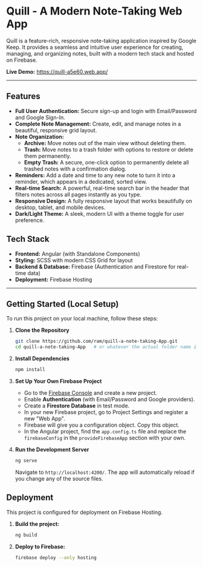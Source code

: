 # Quill - A Modern Note-Taking Web App

Quill is a feature-rich, responsive note-taking application inspired by Google Keep. It provides a seamless and intuitive user experience for creating, managing, and organizing notes, built with a modern tech stack and hosted on Firebase.

**Live Demo:** https://quill-a5e60.web.app/

---

## Features

- **Full User Authentication:** Secure sign-up and login with Email/Password and Google Sign-In.
- **Complete Note Management:** Create, edit, and manage notes in a beautiful, responsive grid layout.
- **Note Organization:**
  - **Archive:** Move notes out of the main view without deleting them.
  - **Trash:** Move notes to a trash folder with options to restore or delete them permanently.
  - **Empty Trash:** A secure, one-click option to permanently delete all trashed notes with a confirmation dialog.
- **Reminders:** Add a date and time to any new note to turn it into a reminder, which appears in a dedicated, sorted view.
- **Real-time Search:** A powerful, real-time search bar in the header that filters notes across all pages instantly as you type.
- **Responsive Design:** A fully responsive layout that works beautifully on desktop, tablet, and mobile devices.
- **Dark/Light Theme:** A sleek, modern UI with a theme toggle for user preference.

## Tech Stack

- **Frontend:** Angular (with Standalone Components)
- **Styling:** SCSS with modern CSS Grid for layout
- **Backend & Database:** Firebase (Authentication and Firestore for real-time data)
- **Deployment:** Firebase Hosting

---

## Getting Started (Local Setup)

To run this project on your local machine, follow these steps:

1.  **Clone the Repository**

    ```bash
    git clone https://github.com/ram/quill-a-note-taking-App.git
    cd quill-a-note-taking-App   # or whatever the actual folder name is after cloning

    ```

2.  **Install Dependencies**

    ```bash
    npm install
    ```

3.  **Set Up Your Own Firebase Project**

    - Go to the [Firebase Console](https://console.firebase.google.com/) and create a new project.
    - Enable **Authentication** (with Email/Password and Google providers).
    - Create a **Firestore Database** in test mode.
    - In your new Firebase project, go to Project Settings and register a new "Web App".
    - Firebase will give you a configuration object. Copy this object.
    - In the Angular project, find the `app.config.ts` file and replace the `firebaseConfig` in the `provideFirebaseApp` section with your own.

4.  **Run the Development Server**
    ```bash
    ng serve
    ```
    Navigate to `http://localhost:4200/`. The app will automatically reload if you change any of the source files.

## Deployment

This project is configured for deployment on Firebase Hosting.

1.  **Build the project:**
    ```bash
    ng build
    ```
2.  **Deploy to Firebase:**
    ```bash
    firebase deploy --only hosting
    ```
